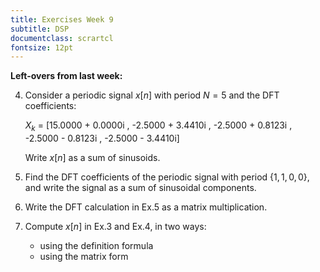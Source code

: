 ```yaml
---
title: Exercises Week 9
subtitle: DSP
documentclass: scrartcl
fontsize: 12pt
---
```


**Left-overs from last week:**

4. Consider a periodic signal $x[n]$ with period $N=5$ and the DFT coefficients:

   $X_k$ = [15.0000 + 0.0000i , -2.5000 + 3.4410i , -2.5000 + 0.8123i , -2.5000 - 0.8123i , -2.5000 - 3.4410i]

   Write $x[n]$ as a sum of sinusoids.

5. Find the DFT coefficients of the periodic signal with period $\{1, 1, 0, 0\}$,
and write the signal as a sum of sinusoidal components.

6. Write the DFT calculation in Ex.5 as a matrix multiplication.

7. Compute $x[n]$ in Ex.3 and Ex.4, in two ways:

   - using the definition formula
   - using the matrix form
